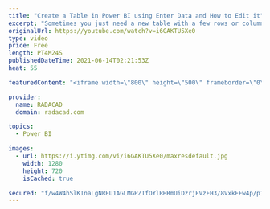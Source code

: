 ```yaml
---
title: "Create a Table in Power BI using Enter Data and How to Edit it"
excerpt: "Sometimes you just need a new table with a few rows or columns to be added to your data model. One option to create that table is to use the Enter Data option in Power BI Desktop. In this article, I’ll explain how you can use it, and also; more important: How to edit the data of that table after creating"
originalUrl: https://youtube.com/watch?v=i6GAKTU5Xe0
type: video
price: Free
length: PT4M24S
publishedDateTime: 2021-06-14T02:21:53Z
heat: 55

featuredContent: "<iframe width=\"800\" height=\"500\" frameborder=\"0\" src=\"https://www.youtube.com/embed/i6GAKTU5Xe0\" allow=\"accelerometer; autoplay; encrypted-media; gyroscope; picture-in-picture\" allowfullscreen></iframe>"

provider:
  name: RADACAD
  domain: radacad.com

topics:
  - Power BI

images:
  - url: https://i.ytimg.com/vi/i6GAKTU5Xe0/maxresdefault.jpg
    width: 1280
    height: 720
    isCached: true

secured: "f/w4W4hSlKInaLgNREU1AGLMGPZTfOYlRHRmUiDzrjFVzFH3/8VxkFFw4p/p1dYktIv708B3JS/PYxWaiL22ZQ2y6JtLeyV+dhUgPpfT2i/YXcZZNXaqBIcwykgVkFeMtQm2KSHwxqphABUU0Cyq9qTisi6kK+Ovz+OC2pJlQXbGP82Z6txMPH782stKlonQcOb6PW3m1Y72Sn5y5SO5PG9NlOzaW+tgzxVCkC5Xukz7ei8/rCBm9e1UxqhC4TlbslPTg9F5tEzlR8mZH6yz5/XIO4jYMEwHTdtWMFv1YI9ozHTSjRLWfWg02pxoG281HcFVkrKMEaSUwdDGukdgiZP+yCoA2pRGITkitJUvPQd4F4uQiGVtRYrw6acYhsZI3OD9FQweN75iaheXCzOCHCiGPjGzIuTgUWW2bZPxu+w=;NtPm9xrnZOlLwaNoDIbZ7A=="
---
```


